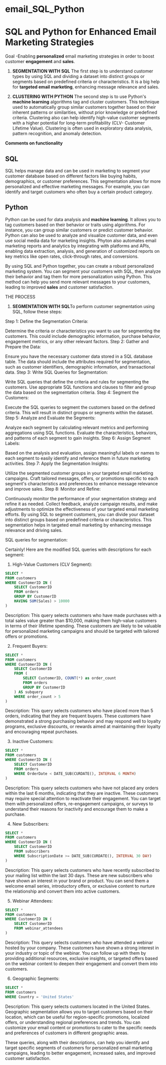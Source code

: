 # email_SQL_Python
# SQL and Python for Enhanced Email Marketing Strategies 

Goal -Enabling **personalized** email marketing strategies in order to boost customer **engagement** and **sales**. 

1) **SEGMENTATION WITH SQL** The first step is to understand customer types by using SQL and dividing a dataset into distinct groups or segments based on predefined criteria or characteristics. It is a big help for **targeted email marketing**, enhancing message relevance and sales. 

2) **CLUSTERING WITH PYTHON** The second step is to use Python's **machine learning** algorithms tag and cluster customers. This technique used to automatically group similar customers together based on their inherent patterns or similarities, without prior knowledge or predefined criteria. Clustering also can help identify high-value customer segments with a higher potential for long-term profitability (CLV- Customer Lifetime Value). Clustering is often used in exploratory data analysis, pattern recognition, and anomaly detection.


**Comments on functionality**

## SQL
SQL helps manage data and can be used in marketing to segment your customer database based on different factors like buying habits, demographics, or customer preferences. This segmentation allows for more personalized and effective marketing messages. For example, you can identify and target customers who often buy a certain product category. 

## Python
Python can be used for data analysis and **machine learning**. It allows you to tag customers based on their behavior or traits using algorithms. For instance, you can group similar customers or predict customer behavior. Python can also be used to analyze and visualize customer data, and even use social media data for marketing insights. Phyton also automates email marketing reports and analytics by integrating with platforms and APIs, enabling data extraction, analysis, and generation of customized reports on key metrics like open rates, click-through rates, and conversions.

By using SQL and Python together, you can create a robust personalized marketing system. You can segment your customers with SQL, then analyze their behavior and tag them for more personalization using Python. This method can help you send more relevant messages to your customers, leading to improved **sales** and customer satisfaction.

THE PROCESS 

1) **SEGMENTATION WITH SQL**To perform customer segmentation using SQL, follow these steps:

Step 1: Define the Segmentation Criteria:

Determine the criteria or characteristics you want to use for segmenting the customers. This could include demographic information, purchase behavior, engagement metrics, or any other relevant factors.
Step 2: Gather and Prepare the Data:

Ensure you have the necessary customer data stored in a SQL database table. The data should include the attributes required for segmentation, such as customer identifiers, demographic information, and transactional data.
Step 3: Write SQL Queries for Segmentation:

Write SQL queries that define the criteria and rules for segmenting the customers. Use appropriate SQL functions and clauses to filter and group the data based on the segmentation criteria.
Step 4: Segment the Customers:

Execute the SQL queries to segment the customers based on the defined criteria. This will result in distinct groups or segments within the dataset.
Step 5: Analyze and Evaluate the Segments:

Analyze each segment by calculating relevant metrics and performing aggregations using SQL functions. Evaluate the characteristics, behaviors, and patterns of each segment to gain insights.
Step 6: Assign Segment Labels:

Based on the analysis and evaluation, assign meaningful labels or names to each segment to easily identify and reference them in future marketing activities.
Step 7: Apply the Segmentation Insights:

Utilize the segmented customer groups in your targeted email marketing campaigns. Craft tailored messages, offers, or promotions specific to each segment's characteristics and preferences to enhance message relevance and improve sales.
Step 8: Monitor and Refine:

Continuously monitor the performance of your segmentation strategy and refine it as needed. Collect feedback, analyze campaign results, and make adjustments to optimize the effectiveness of your targeted email marketing efforts.
By using SQL to segment customers, you can divide your dataset into distinct groups based on predefined criteria or characteristics. This segmentation helps in targeted email marketing by enhancing message relevance and driving sales. 

SQL queries for segmentation:

Certainly! Here are the modified SQL queries with descriptions for each segment:

1. High-Value Customers (CLV Segment):
```sql
SELECT *
FROM customers
WHERE CustomerID IN (
    SELECT CustomerID
    FROM orders
    GROUP BY CustomerID
    HAVING SUM(Sales) > 10000
)
```
Description: This query selects customers who have made purchases with a total sales value greater than $10,000, making them high-value customers in terms of their lifetime spending. These customers are likely to be valuable for personalized marketing campaigns and should be targeted with tailored offers or promotions.

2. Frequent Buyers:
```sql
SELECT *
FROM customers
WHERE CustomerID IN (
    SELECT CustomerID
    FROM (
        SELECT CustomerID, COUNT(*) as order_count
        FROM orders
        GROUP BY CustomerID
    ) AS subquery
    WHERE order_count > 5
)
```
Description: This query selects customers who have placed more than 5 orders, indicating that they are frequent buyers. These customers have demonstrated a strong purchasing behavior and may respond well to loyalty programs, exclusive discounts, or rewards aimed at maintaining their loyalty and encouraging repeat purchases.

3. Inactive Customers:
```sql
SELECT *
FROM customers
WHERE CustomerID IN (
    SELECT CustomerID
    FROM orders
    WHERE OrderDate < DATE_SUB(CURDATE(), INTERVAL 6 MONTH)
)
```
Description: This query selects customers who have not placed any orders within the last 6 months, indicating that they are inactive. These customers may require special attention to reactivate their engagement. You can target them with personalized offers, re-engagement campaigns, or surveys to understand their reasons for inactivity and encourage them to make a purchase.

4. New Subscribers:
```sql
SELECT *
FROM customers
WHERE CustomerID IN (
    SELECT CustomerID
    FROM subscribers
    WHERE SubscriptionDate >= DATE_SUB(CURDATE(), INTERVAL 30 DAY)
)
```
Description: This query selects customers who have recently subscribed to your mailing list within the last 30 days. These are new subscribers who have shown an interest in your brand or product. You can send them a welcome email series, introductory offers, or exclusive content to nurture the relationship and convert them into active customers.

5. Webinar Attendees:
```sql
SELECT *
FROM customers
WHERE CustomerID IN (
    SELECT CustomerID
    FROM webinar_attendees
)
```
Description: This query selects customers who have attended a webinar hosted by your company. These customers have shown a strong interest in your industry or topic of the webinar. You can follow up with them by providing additional resources, exclusive insights, or targeted offers based on the webinar content to deepen their engagement and convert them into customers.

6. Geographic Segments:
```sql
SELECT *
FROM customers
WHERE Country = 'United States'
```
Description: This query selects customers located in the United States. Geographic segmentation allows you to target customers based on their location, which can be useful for region-specific promotions, localized offers, or understanding regional preferences and trends. You can customize your email content or promotions to cater to the specific needs and preferences of customers in different geographic areas.

These queries, along with their descriptions, can help you identify and target specific segments of customers for personalized email marketing campaigns, leading to better engagement, increased sales, and improved customer satisfaction.
